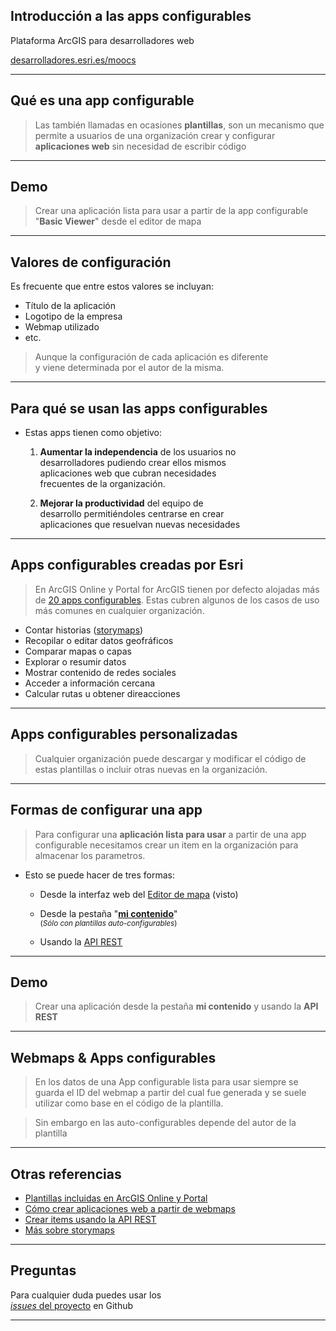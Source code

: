 <!-- .slide: class="title" -->

## Introducción a las apps configurables
Plataforma ArcGIS para desarrolladores web

[desarrolladores.esri.es/moocs](http://desarrolladores.esri.es/moocs)

---

<!-- .slide: class="section" -->

## Qué es una app configurable

> Las también llamadas en ocasiones **plantillas**, son un mecanismo
que permite a usuarios de una organización crear y configurar
**aplicaciones web** sin necesidad de escribir código

---

<!-- .slide: class="section" -->

## Demo

> Crear una aplicación lista para usar a partir de la app configurable
"**Basic Viewer**" desde el editor de mapa

---

<!-- .slide: class="section" -->
## Valores de configuración
Es frecuente que entre estos valores se incluyan:
* Título de la aplicación
* Logotipo de la empresa
* Webmap utilizado
* etc.

> Aunque la configuración de cada aplicación es diferente<br>
y viene determinada por el autor de la misma.

---

<!-- .slide: class="section" -->

## Para qué se usan las apps configurables
* Estas apps tienen como objetivo:

	1. **Aumentar la independencia** de los usuarios no<br>
		desarrolladores pudiendo crear ellos mismos<br> aplicaciones web que cubran necesidades <br>frecuentes de la organización.

	2. **Mejorar la productividad** del equipo de <br>
	desarrollo permitiéndoles centrarse en crear <br>
	aplicaciones que resuelvan nuevas necesidades

---

<!-- .slide: class="section" -->
## Apps configurables creadas por Esri
> En ArcGIS Online y Portal for ArcGIS tienen por defecto alojadas más
de [20 apps configurables](https://github.com/Esri?query=template-js). Estas cubren
algunos de los casos de uso más comunes en cualquier organización.

* Contar historias ([storymaps](https://storymaps.arcgis.com))
* Recopilar o editar datos geofráficos
* Comparar mapas o capas
* Explorar o resumir datos
* Mostrar contenido de redes sociales
* Acceder a información cercana
* Calcular rutas u obtener direacciones

---

<!-- .slide: class="section" -->
## Apps configurables personalizadas
> Cualquier organización puede descargar y modificar el código de estas
plantillas o incluir otras nuevas en la organización.

---

<!-- .slide: class="section" -->
## Formas de configurar una app

> Para configurar una **aplicación lista para usar** a partir de una app configurable
necesitamos crear un item en la organización para almacenar los parametros.

* Esto se puede hacer de tres formas:
	* Desde la interfaz web del [Editor de mapa](http://www.arcgis.com/home/webmap/viewer.html) (visto)

	* Desde la pestaña "**[mi contenido](http://arcgis.com/home/content.html)**"<br>
	<small>(*Sólo con plantillas auto-configurables*)</small>

	* Usando la [API REST](http://resources.arcgis.com/en/help/arcgis-rest-api/index.html#/Add_Item/02r30000008q000000/)

---

<!-- .slide: class="section" -->
## Demo

> Crear una aplicación desde la pestaña **mi contenido** y usando la **API REST**

---

<!-- .slide: class="section" -->
## Webmaps & Apps configurables

> En los datos de una App configurable lista para usar siempre se guarda
el ID del webmap a partir del cual fue generada y se
suele utilizar como base en el código de la plantilla.

> Sin embargo en las auto-configurables depende del autor de la plantilla

---

<!-- .slide: class="section" -->

## Otras referencias

* [Plantillas incluidas en ArcGIS Online y Portal](http://www.arcgis.com/home/search.html?t=content&q=tags:ArcGIS%20web%20application%20template)
* [Cómo crear aplicaciones web a partir de webmaps](https://doc.arcgis.com/en/arcgis-online/create-maps/create-map-apps.htm)
* [Crear items usando la API REST](http://resources.arcgis.com/en/help/arcgis-rest-api/index.html#/Add_Item/02r30000008q000000/)
* [Más sobre storymaps](https://storymaps.arcgis.com/)

---

<!-- .slide: class="questions centered" -->

## Preguntas

Para cualquier duda puedes usar los <br>[*issues* del proyecto](https://github.com/esri-es/moocs/issues) en Github

---


<!-- .slide: class="end" -->
